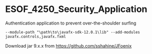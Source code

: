 # ESOF_4250_Security_Application
Authentication application to prevent over-the-shoulder surfing

`--module-path "\path\to\javafx-sdk-12.0.1\lib" --add-modules javafx.controls,javafx.fxml`

Download jar 9.x.x from https://github.com/sshahine/JFoenix
